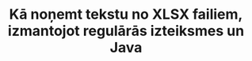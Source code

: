 ---
############################# Static ############################
layout: "auto-gen-gist"
draft: false
path: "lv/redaction/java/regex/xlsx"
otherformats: CSV DOC DOCM DOCX DOT DOTM DOTX PDF POT POTM PPS PPSM PPSX PPT PPTM PPTX RTF XLS XLSM XLT XLTM XLTX  

############################# Head ############################
head_title: "Rediģēt XLSX tekstu, izmantojot regulāro izteiksmi Java"
head_description: "GroupDocs.Redactions Java API ļauj izstrādātājiem rediģēt tekstu no PDF DOC DOCX RTF XLSX CSV PPT PPTX un attēliem, izmantojot regulārās izteiksmes programmā Java"

############################# Header ############################
title: "Kā noņemt tekstu no XLSX failiem, izmantojot regulārās izteiksmes un Java"
description: "GroupDocs.Redactions Java API ļauj rediģēt, paslēpt vai noņemt sensitīvu tekstu no tekstapstrādes dokumentiem, darblapām, prezentācijām, PDFs un attēliem, izmantojot regulārās izteiksmes."

################### SubMenu/Download Button #####################
button:
    enable: true

############################# About ############################
about:
    enable: true
    title: "Kas ir teksta dezinfekcija?"
    content: |
        Teksta rediģēšana vai attīrīšana ir process, kurā no digitālajiem dokumentiem tiek noņemts konfidenciāls vai nevēlams teksts vai informācija, vienlaikus atstājot neskartu pārējo dokumenta daļu vai rindkopu, kurā tas ir. Rediģēšana palīdz lietotājiem, kā arī organizācijai aizsargāt viņu sensitīvo informāciju, paslēpjot vai neatgriezeniski noņemot to. Izmantojot GroupDocs.Redaction Java API, lietotāji tagad var rediģēt, paslēpt vai noņemt sensitīvu tekstu no tekstapstrādes dokumentiem, darblapām, prezentācijām, PDF un rastra attēlu failiem. API nodrošina plašas iespējas un metodes dokumentos esošās privātās informācijas rediģēšanai. Tā atbalsta meklēšanu un rediģēšanu, izmantojot regulāras izteiksmes, teksta (atbrīvojuma kodi) vai grafisko (krāsaini taisnstūri) rediģēšanu un daudz ko citu. Tātad, kāpēc gan neizmēģināt un automatizēt dokumentu rediģēšanas procesu, lejupielādējot API un izpētot tā pamata un papildu funkcijas.

############################# Steps ############################
steps:
    enable: true
    block:
    - title_left: "Rediģēt XLSX, izmantojot regulārās izteiksmes pakalpojumā Java"
      content_left: |
        GroupDocs.Redaction ļauj viegli noņemt sensitīvus vai privātus datus no jūsu dokumentiem. Populārākais rediģēšanas gadījums ir teksta noņemšana no dokumenta. 

        Šo kodu var izmantot, lai lietotu teksta rediģēšanu noteiktai dokumenta daļai, izmantojot regulāro izteiksmi. Tas ļauj lietotājiem aizstāt visus skaitļus, saskaņojot modeli "AA BB CCCCCC" ar zilu taisnstūri,

      title_right: "Noņemt sensitīvos datus no XLSX"
      content_right: |
        * Izveidojiet klases [Redactor](https://apireference.groupdocs.com/redaction/java/com.groupdocs.redaction/Redactor) gadījumu un augšupielādējiet XLSX failu
        * Izveidojiet klases [RegexRedaction](https://apireference.groupdocs.com/redaction/java/com.groupdocs.redaction.redactions/RegexRedaction) gadījumu
        * Izsauciet metodi redactor.apply ar RegexRedaction klases objektu
        * Lai saglabātu izmaiņas, izsauciet metodi redactor.save 

      gisthash: "6dea616a14aeeff21698dc03be62a341"
      gistfile: "RegularExpressionRedaction.java"
      
    - title_left: "Sistēmas prasības"
      content_left: |
        GroupDocs.Redaction for Java API tiek atbalstītas visās lielākajās platformās un operētājsistēmās. Lai iegūtu pilnu sistēmas prasību rokasgrāmatu, lūdzu, apmeklējiet [sistēmas prasības](https://docs.groupdocs.com/redaction/java/system-requirements) Pirms tālāk norādītā koda izpildes, lūdzu, pārliecinieties, vai jūsu sistēmā ir instalēti tālāk norādītie priekšnosacījumi. :
        * Operētājsistēmas: Microsoft Windows, Linux, MacOS
        * Izstrādes vide: NetBeans, Intellij IDEA, Eclipse utt
        * Java Izpildlaika vide: J2SE 6.0 un jaunāka versija
        * Iegūstiet jaunāko GroupDocs.Redaction for Java versiju no [Maven](https://repository.groupdocs.com/webapp/#/artifacts/browse/tree/General/repo/com/groupdocs/groupdocs-redaction)
        
      title_right: "Kāpēc izmantot GroupDocs.Redaction"
      content_right: |
        * Ļaujiet lietotājiem pievienot pielāgotus dokumentu formātus un labojumu veidus
        * Sensitīvas informācijas noņemšanai nav nepieciešama papildu programmatūra
        * Iespēja iestatīt lapu diapazona renderēšanas dokumentu kā PDF
        * Vienkāršs veids, kā rediģēt dažāda veida metadatus: autora vārdu, versiju, nosaukumu, tēmu, aprakstu un daudz ko citu
        * Dokumentu informācijas izvilkšana - faila tips, lappušu skaits utt.

############################# Demos ############################
demos:
    enable: true
############################# About Formats ############################
about_formats:
    enable: true
############################# More Formats ############################
more_formats:
    enable: true

############################# Back to top ###############################
back_to_top:
    enable: true
---